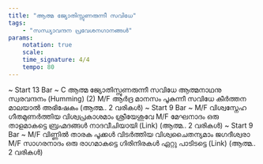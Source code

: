 ```yaml
---
title: "ആത്മ ജ്യോതിസ്സുണരുന്നീ സവിധേ"
tags:
    - "സന്ധ്യാവന്ദന പ്രവേശനഗാനങ്ങൾ"
params:
    notation: true
    scale: 
    time_signature: 4/4
    tempo: 80
---
```

~ Start 13 Bar ~
C
ആത്മ ജ്യോതിസ്സുണരുന്നീ സവിധേ
ആത്മനാഥനു സ്വരവന്ദനം (Humming) (2)
M/F
ആർദ്ര മാനസം പൂകുന്നീ സവിധേ
കീർത്തന മാലയാൽ അഭിഷേകം
(ആത്മ.. 2 വരികൾ)
~ Start 9 Bar ~
M/F
വിശ്വസ്നേഹ ഗീതമുണർത്തിയ
വിശ്വപ്രകാശമാം ശ്രീയേശുവേ
M/F
മേഘനാദം ഒരു താളമാകട്ടെ
ബ്രഹ്മദങ്ങൾ നാദവീചിയായി
(Link)
(ആത്മ.. 2 വരികൾ)
~ Start 9 Bar ~
M/F
വിണ്ണിൽ താരക പൂക്കൾ വിടർത്തിയ
വിശ്വചൈതന്യമാം ജഗദീശ്വരാ
M/F
സാഗരനാദം ഒരു രാഗമാകട്ടെ
ഗിരിനിരകൾ ഏറ്റു പാടിടട്ടെ
(Link)
(ആത്മ.. 2 വരികൾ)
